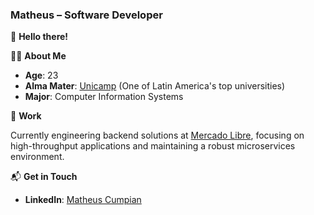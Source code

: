 ### **Matheus – Software Developer**

👋 **Hello there!**

👨‍💻 **About Me**

- **Age**: 23
- **Alma Mater**: [Unicamp](http://www.internationaloffice.unicamp.br/about-unicamp/) (One of Latin America's top universities)
- **Major**: Computer Information Systems

🏢 **Work**

Currently engineering backend solutions at [Mercado Libre](https://www.mercadolibre.com/), focusing on high-throughput applications and maintaining a robust microservices environment.

📬 **Get in Touch**

- **LinkedIn**: [Matheus Cumpian](https://linkedin.com/in/matheuscumpian)
